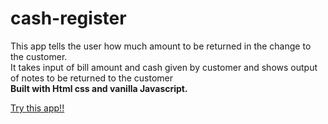 # cash-register
This app tells the user how much amount to be returned in the change to the customer.<br/>
It takes input of bill amount and cash given by customer and shows output of notes to be returned to the customer<br/>
<strong>Built with Html css and vanilla Javascript.</strong>

[Try this app!!](https://register-manager.netlify.app/)
